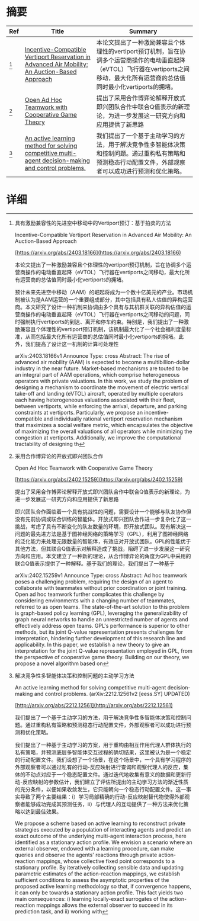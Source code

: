 # 摘要

| Ref | Title | Summary |
| --- | --- | --- |
| [^1] | [Incentive-Compatible Vertiport Reservation in Advanced Air Mobility: An Auction-Based Approach](https://arxiv.org/abs/2403.18166) | 本论文提出了一种激励兼容且个体理性的vertiport预订机制，旨在协调多个运营商操作的电动垂直起降（eVTOL）飞行器在vertiports之间移动，最大化所有运营商的总估值同时最小化vertiports的拥堵。 |
| [^2] | [Open Ad Hoc Teamwork with Cooperative Game Theory](https://arxiv.org/abs/2402.15259) | 提出了采用合作博弈论解释开放式即兴团队合作中联合Q值表示的新理论，为进一步发展这一研究方向和应用提供了新思路 |
| [^3] | [An active learning method for solving competitive multi-agent decision-making and control problems.](http://arxiv.org/abs/2212.12561) | 我们提出了一个基于主动学习的方法，用于解决竞争性多智能体决策和控制问题。通过重构私有策略和预测稳态行动配置文件，外部观察者可以成功进行预测和优化策略。 |

# 详细

[^1]: 具有激励兼容性的先进空中移动中的Vertiport预订：基于拍卖的方法

    Incentive-Compatible Vertiport Reservation in Advanced Air Mobility: An Auction-Based Approach

    [https://arxiv.org/abs/2403.18166](https://arxiv.org/abs/2403.18166)

    本论文提出了一种激励兼容且个体理性的vertiport预订机制，旨在协调多个运营商操作的电动垂直起降（eVTOL）飞行器在vertiports之间移动，最大化所有运营商的总估值同时最小化vertiports的拥堵。

    

    预计未来先进空中移动（AAM）的崛起将成为一个数十亿美元的产业。市场机制被认为是AAM运营的一个重要组成部分，其中包括具有私人估值的异构运营商。本文研究了设计一种机制来协调由多个具有与其机群关联的异构估值的运营商操作的电动垂直起降（eVTOL）飞行器在vertiports之间移动的问题，同时强制执行vertiports的到达、离开和停车约束。特别是，我们提出了一种激励兼容且个体理性的vertiport预订机制，该机制最大化了一个社会福利度量标准，从而包括最大化所有运营商的总估值同时最小化vertiports的拥堵。此外，我们提高了设计这一机制的计算可处理性

    arXiv:2403.18166v1 Announce Type: cross  Abstract: The rise of advanced air mobility (AAM) is expected to become a multibillion-dollar industry in the near future. Market-based mechanisms are touted to be an integral part of AAM operations, which comprise heterogeneous operators with private valuations. In this work, we study the problem of designing a mechanism to coordinate the movement of electric vertical take-off and landing (eVTOL) aircraft, operated by multiple operators each having heterogeneous valuations associated with their fleet, between vertiports, while enforcing the arrival, departure, and parking constraints at vertiports. Particularly, we propose an incentive-compatible and individually rational vertiport reservation mechanism that maximizes a social welfare metric, which encapsulates the objective of maximizing the overall valuations of all operators while minimizing the congestion at vertiports. Additionally, we improve the computational tractability of designing th
    
[^2]: 采用合作博弈论的开放式即兴团队合作

    Open Ad Hoc Teamwork with Cooperative Game Theory

    [https://arxiv.org/abs/2402.15259](https://arxiv.org/abs/2402.15259)

    提出了采用合作博弈论解释开放式即兴团队合作中联合Q值表示的新理论，为进一步发展这一研究方向和应用提供了新思路

    

    即兴团队合作面临着一个具有挑战性的问题，需要设计一个能够与队友协作但没有先前协调或联合训练的智能体。开放式即兴团队合作进一步复杂化了这一挑战，考虑了具有不断变化的队友数量的环境，即开放式团队。现有解决这一问题的最先进方法是基于图神经网络的策略学习（GPL），利用了图神经网络的泛化能力来处理无限数量的智能体，有效应对开放式团队。GPL的性能优于其他方法，但其联合Q值表示对解释造成了挑战，阻碍了进一步发展这一研究方向和应用。本文建立了一种新的理论，从合作博弈论的角度为GPL中采用的联合Q值表示提供了一种解释。基于我们的理论，我们提出了一种基于

    arXiv:2402.15259v1 Announce Type: cross  Abstract: Ad hoc teamwork poses a challenging problem, requiring the design of an agent to collaborate with teammates without prior coordination or joint training. Open ad hoc teamwork further complicates this challenge by considering environments with a changing number of teammates, referred to as open teams. The state-of-the-art solution to this problem is graph-based policy learning (GPL), leveraging the generalizability of graph neural networks to handle an unrestricted number of agents and effectively address open teams. GPL's performance is superior to other methods, but its joint Q-value representation presents challenges for interpretation, hindering further development of this research line and applicability. In this paper, we establish a new theory to give an interpretation for the joint Q-value representation employed in GPL, from the perspective of cooperative game theory. Building on our theory, we propose a novel algorithm based on
    
[^3]: 解决竞争性多智能体决策和控制问题的主动学习方法

    An active learning method for solving competitive multi-agent decision-making and control problems. (arXiv:2212.12561v2 [eess.SY] UPDATED)

    [http://arxiv.org/abs/2212.12561](http://arxiv.org/abs/2212.12561)

    我们提出了一个基于主动学习的方法，用于解决竞争性多智能体决策和控制问题。通过重构私有策略和预测稳态行动配置文件，外部观察者可以成功进行预测和优化策略。

    

    我们提出了一种基于主动学习的方案，用于重构由相互作用代理人群体执行的私有策略，并预测底层多智能体交互过程的确切结果，这里被认为是一个稳定的行动配置文件。我们设想了一个场景，在这个场景中，一个具有学习程序的外部观察者可以通过私有的行动-反应映射进行查询和观察代理人的反应，集体的不动点对应于一个稳态配置文件。通过迭代地收集有意义的数据和更新行动-反应映射的参数估计，我们建立了评估所提出的主动学习方法的渐近性质的充分条件，以便如果收敛发生，它只能朝向一个稳态行动配置文件。这一事实导致了两个主要结果：i）学习局部精确的行动-反应映射替代物使得外部观察者能够成功完成其预测任务，ii）与代理人的互动提供了一种方法来优化策略以达到最佳效果。

    We propose a scheme based on active learning to reconstruct private strategies executed by a population of interacting agents and predict an exact outcome of the underlying multi-agent interaction process, here identified as a stationary action profile. We envision a scenario where an external observer, endowed with a learning procedure, can make queries and observe the agents' reactions through private action-reaction mappings, whose collective fixed point corresponds to a stationary profile. By iteratively collecting sensible data and updating parametric estimates of the action-reaction mappings, we establish sufficient conditions to assess the asymptotic properties of the proposed active learning methodology so that, if convergence happens, it can only be towards a stationary action profile. This fact yields two main consequences: i) learning locally-exact surrogates of the action-reaction mappings allows the external observer to succeed in its prediction task, and ii) working with 
    

